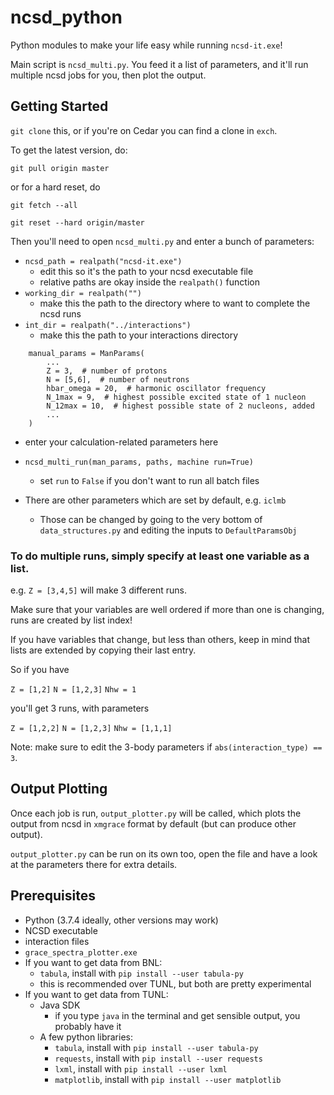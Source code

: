 # ncsd_python

Python modules to make your life easy while running `ncsd-it.exe`!

Main script is `ncsd_multi.py`. You feed it a list of parameters,
and it'll run multiple ncsd jobs for you, then plot the output.

## Getting Started

`git clone` this, or if you're on Cedar you can find a clone in `exch`.

To get the latest version, do:

`git pull origin master`

or for a hard reset, do

`git fetch --all`

`git reset --hard origin/master`

Then you'll need to open `ncsd_multi.py` and enter a bunch of parameters:

- `ncsd_path = realpath("ncsd-it.exe")`
  - edit this so it's the path to your ncsd executable file
  - relative paths are okay inside the `realpath()` function
- `working_dir = realpath("")`
  - make this the path to the directory where to want to complete the ncsd runs
- `int_dir = realpath("../interactions")`
  - make this the path to your interactions directory

```
    manual_params = ManParams(
        ...
        Z = 3,  # number of protons
        N = [5,6],  # number of neutrons
        hbar_omega = 20,  # harmonic oscillator frequency
        N_1max = 9,  # highest possible excited state of 1 nucleon
        N_12max = 10,  # highest possible state of 2 nucleons, added
        ...
    )
```
  - enter your calculation-related parameters here

- `ncsd_multi_run(man_params, paths, machine run=True)`
  - set `run` to `False` if you don't want to run all batch files

- There are other parameters which are set by default, e.g. `iclmb`
  - Those can be changed by going to the very bottom of `data_structures.py`
    and editing the inputs to `DefaultParamsObj`

### To do multiple runs, simply specify at least one variable as a list.
e.g. `Z = [3,4,5]` will make 3 different runs.

Make sure that your variables are well ordered if more than one is changing,
runs are created by list index!

If you have variables that change, but less than others,
keep in mind that lists are extended by copying their last entry.

So if you have

`Z = [1,2]`
`N = [1,2,3]`
`Nhw = 1`

you'll get 3 runs, with parameters

`Z = [1,2,2]`
`N = [1,2,3]`
`Nhw = [1,1,1]`

Note: make sure to edit the 3-body parameters if `abs(interaction_type) == 3`.

## Output Plotting

Once each job is run, `output_plotter.py` will be called, which plots the output
from ncsd in `xmgrace` format by default (but can produce other output).

`output_plotter.py` can be run on its own too, open the file and have a look
at the parameters there for extra details.

## Prerequisites

- Python (3.7.4 ideally, other versions may work)
- NCSD executable
- interaction files
- `grace_spectra_plotter.exe`
- If you want to get data from BNL:
  - `tabula`, install with `pip install --user tabula-py`
  - this is recommended over TUNL, but both are pretty experimental
- If you want to get data from TUNL:
  - Java SDK
    - if you type `java` in the terminal and get sensible output, you probably have it
  - A few python libraries:
    - `tabula`, install with `pip install --user tabula-py`
    - `requests`, install with `pip install --user requests`
    - `lxml`, install with `pip install --user lxml`
    - `matplotlib`, install with `pip install --user matplotlib`